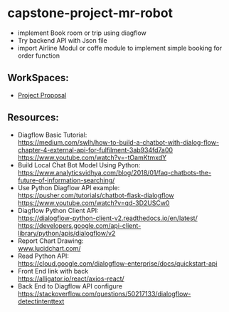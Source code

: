 # capstone-project-mr-robot

* implement Book room or trip using diagflow 
* Try backend API with Json file
* import Airline Modul or coffe module to implement simple booking for order function
## WorkSpaces:
* [Project Proposal](https://www.overleaf.com/5973716318hnyngfttwfyj)
## Resources:
* Diagflow Basic Tutorial: <br />
  https://medium.com/swlh/how-to-build-a-chatbot-with-dialog-flow-chapter-4-external-api-for-fulfilment-3ab934fd7a00 <br />
  https://www.youtube.com/watch?v=-tOamKtmxdY 
* Build Local Chat Bot Model Using Python: <br />
  https://www.analyticsvidhya.com/blog/2018/01/faq-chatbots-the-future-of-information-searching/
* Use Python Diagflow API example: <br />
  https://pusher.com/tutorials/chatbot-flask-dialogflow  <br />
  https://www.youtube.com/watch?v=qd-3D2USCw0
* Diagflow Python Client API: <br />
  https://dialogflow-python-client-v2.readthedocs.io/en/latest/
  https://developers.google.com/api-client-library/python/apis/dialogflow/v2 <br />
* Report Chart Drawing: <br />
  www.lucidchart.com/
* Read Python API:<br />
  https://cloud.google.com/dialogflow-enterprise/docs/quickstart-api <br />
* Front End link with back  <br />
https://alligator.io/react/axios-react/<br />
* Back End to Diagflow API configure<br />
https://stackoverflow.com/questions/50217133/dialogflow-detectintenttext






